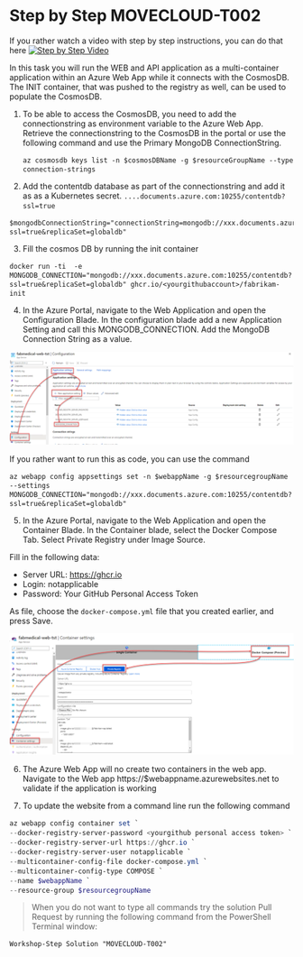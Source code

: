 # Step by Step MOVECLOUD-T002

If you rather watch a video with step by step instructions, you can do that here
[![Step by Step Video](https://img.youtube.com/vi/mKH21IgKUSc/0.jpg)](https://www.youtube.com/watch?v=mKH21IgKUSc)

In this task you will run the WEB and API application as a multi-container application within an Azure Web App while it connects with the CosmosDB. The INIT container, that was pushed to the registry as well, can be used to populate the CosmosDB. 

1. To be able to access the CosmosDB, you need to add the connectionstring as environment variable to the Azure Web App. Retrieve the connectionstring to the CosmosDB in the portal or use the following command and use the Primary MongoDB ConnectionString.

    ```
    az cosmosdb keys list -n $cosmosDBName -g $resourceGroupName --type connection-strings
    ```

2. Add the contentdb database as part of the connectionstring and add it as as a Kubernetes secret. `....documents.azure.com:10255/contentdb?ssl=true`

 ```
 $mongodbConnectionString="connectionString=mongodb://xxx.documents.azure.com:10255/contentdb?ssl=true&replicaSet=globaldb"
 ```
3. Fill the cosmos DB by running the init container

```
docker run -ti  -e MONGODB_CONNECTION="mongodb://xxx.documents.azure.com:10255/contentdb?ssl=true&replicaSet=globaldb" ghcr.io/<yourgithubaccount>/fabrikam-init
```
4. In the Azure Portal, navigate to the Web Application and open the Configuration Blade. In the configuration blade add a new Application Setting and call this MONGODB_CONNECTION. Add the MongoDB Connection String as a value.

![](/Assets/AppSetting.png)

If you rather want to run this as code, you can use the command

```
az webapp config appsettings set -n $webappName -g $resourcegroupName --settings MONGODB_CONNECTION="mongodb://xxx.documents.azure.com:10255/contentdb?ssl=true&replicaSet=globaldb"
```

5. In the Azure Portal, navigate to the Web Application and open the Container Blade. In the Container blade, select the Docker Compose Tab. Select Private Registry under Image Source. 

Fill in the following data:
* Server URL: https://ghcr.io
* Login: notapplicable
* Password: Your GitHub Personal Access Token

As file, choose the `docker-compose.yml` file that you created earlier, and press Save.

![](/Assets/containerblade.png)

6. The Azure Web App will no create two containers in the web app. Navigate to the Web app https://$webappname.azurewebsites.net to validate if the application is working

7. To update the website from a command line run the following command

```PowerShell
az webapp config container set `
--docker-registry-server-password <yourgithub personal access token> `
--docker-registry-server-url https://ghcr.io `
--docker-registry-server-user notapplicable `
--multicontainer-config-file docker-compose.yml `
--multicontainer-config-type COMPOSE `
--name $webappName `
--resource-group $resourcegroupName 
```

> When you do not want to type all commands try the solution Pull Request by running the following command from the PowerShell Terminal window:

```
Workshop-Step Solution "MOVECLOUD-T002"
```
